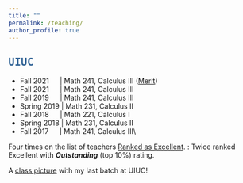 ```yaml
---
title: ""
permalink: /teaching/
author_profile: true
---
```

<script type="text/javascript"
  src="https://www.maths.nottingham.ac.uk/plp/pmadw/LaTeXMathML.js">
 </script>

## <kbd id="TeachUIUC"><a href="#TeachUIUC" style="text-decoration: none; color: #326496">UIUC</a></kbd>

* Fall 2021 &emsp; \| Math 241, Calculus III (<a href="https://merit.illinois.edu/about-merit/" target="_blank">Merit</a>)
* Fall 2021 &emsp; \| Math 241, Calculus III
* Fall 2019 &emsp; \| Math 241, Calculus III
* Spring 2019 \| Math 231, Calculus II
* Fall 2018 &emsp; \| Math 221, Calculus I 
* Spring 2018 \| Math 231, Calculus II 
* Fall 2017 &emsp; \| Math 241, Calculus III\ 

Four times on the list of teachers <a href="https://citl.illinois.edu/citl-101/measurement-evaluation/teaching-evaluation/teaching-evaluations-(ices)/teachers-ranked-as-excellent" target="_blank"> Ranked as Excellent</a>.
  : Twice ranked Excellent with <b>_Outstanding_</b> (top 10%) rating. 

A <a href="http://neerbhardwaj.github.io/images/Merit.jpg" target="_blank">class picture</a> with my last batch at UIUC! 

  

  





  


  
